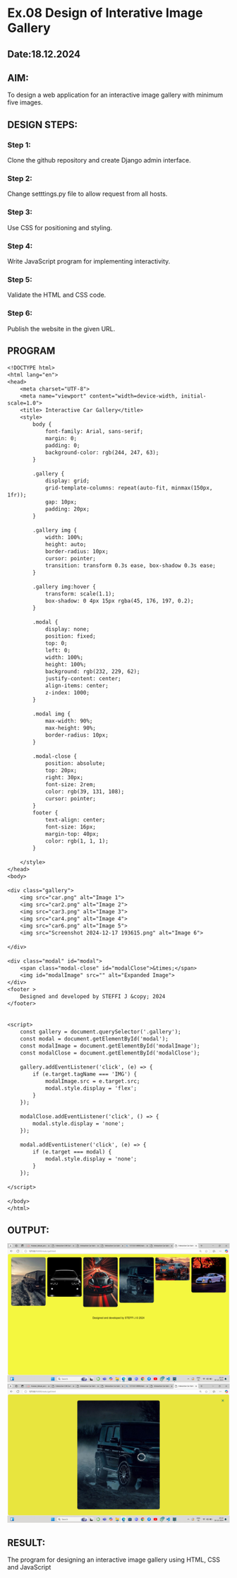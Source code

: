 # Ex.08 Design of Interative Image Gallery
## Date:18.12.2024
 
 ## AIM:
 To design a web application for an interactive image gallery with minimum five images.

 ## DESIGN STEPS:

### Step 1:
Clone the github repository and create Django admin interface.

### Step 2:
Change setttings.py file to allow request from all hosts.

### Step 3:
Use CSS for positioning and styling.

### Step 4:
Write JavaScript program for implementing interactivity.

### Step 5:
Validate the HTML and CSS code.

### Step 6:
Publish the website in the given URL.

## PROGRAM
```
<!DOCTYPE html>
<html lang="en">
<head>
    <meta charset="UTF-8">
    <meta name="viewport" content="width=device-width, initial-scale=1.0">
    <title> Interactive Car Gallery</title>
    <style>
        body {
            font-family: Arial, sans-serif;
            margin: 0;
            padding: 0;
            background-color: rgb(244, 247, 63);
        }

        .gallery {
            display: grid;
            grid-template-columns: repeat(auto-fit, minmax(150px, 1fr));
            gap: 10px;
            padding: 20px;
        }

        .gallery img {
            width: 100%;
            height: auto;
            border-radius: 10px;
            cursor: pointer;
            transition: transform 0.3s ease, box-shadow 0.3s ease;
        }

        .gallery img:hover {
            transform: scale(1.1);
            box-shadow: 0 4px 15px rgba(45, 176, 197, 0.2);
        }

        .modal {
            display: none;
            position: fixed;
            top: 0;
            left: 0;
            width: 100%;
            height: 100%;
            background: rgb(232, 229, 62);
            justify-content: center;
            align-items: center;
            z-index: 1000;
        }

        .modal img {
            max-width: 90%;
            max-height: 90%;
            border-radius: 10px;
        }

        .modal-close {
            position: absolute;
            top: 20px;
            right: 30px;
            font-size: 2rem;
            color: rgb(39, 131, 108);
            cursor: pointer;
        }
        footer {
            text-align: center;
            font-size: 16px;
            margin-top: 40px; 
            color: rgb(1, 1, 1);
        }

    </style>
</head>
<body>

<div class="gallery">
    <img src="car.png" alt="Image 1">
    <img src="car2.png" alt="Image 2">
    <img src="car3.png" alt="Image 3">
    <img src="car4.png" alt="Image 4">
    <img src="car6.png" alt="Image 5">
    <img src="Screenshot 2024-12-17 193615.png" alt="Image 6">

</div>

<div class="modal" id="modal">
    <span class="modal-close" id="modalClose">&times;</span>
    <img id="modalImage" src="" alt="Expanded Image">
</div>
<footer >
    Designed and developed by STEFFI J &copy; 2024
</footer>


<script>
    const gallery = document.querySelector('.gallery');
    const modal = document.getElementById('modal');
    const modalImage = document.getElementById('modalImage');
    const modalClose = document.getElementById('modalClose');

    gallery.addEventListener('click', (e) => {
        if (e.target.tagName === 'IMG') {
            modalImage.src = e.target.src;
            modal.style.display = 'flex';
        }
    });

    modalClose.addEventListener('click', () => {
        modal.style.display = 'none';
    });

    modal.addEventListener('click', (e) => {
        if (e.target === modal) {
            modal.style.display = 'none';
        }
    });

</script>

</body>
</html>

```
## OUTPUT:
![alt text](<Screenshot (102).png>)
![alt text](<Screenshot (103).png>)


## RESULT:
The program for designing an interactive image gallery using HTML, CSS and JavaScript
